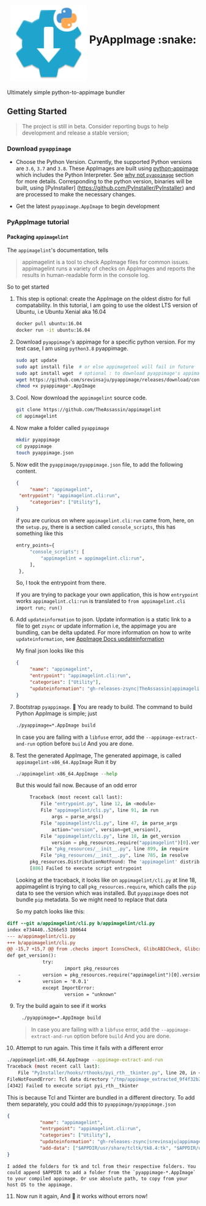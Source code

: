 <h1 align="center">
	<img src="pyappimage/assets/pyappimage.svg" alt="PyAppImage" height=200 width=200 align="middle">
	PyAppImage :snake:
</h1>

Ultimately simple python-to-appimage bundler

## Getting Started
> The project is still in beta. Consider reporting bugs to help development and release a stable version;

### Download `pyappimage`

* Choose the Python Version. Currently, the supported Python versions are `3.6`, `3.7` and `3.8`. 
These AppImages are built using [python-appimage](https://github.com/niess/python-appimage) which 
includes the Python Interpreter. See [why not `pyappimage`](#why-not-pyappimage) section for more
details. Corresponding to the python version, binaries will be built, using [PyInstaller]
(https://github.com/PyInstaller/PyInstaller) and are processed to make the necessary changes.

* Get the latest `pyappimage.AppImage` to begin development

### PyAppImage tutorial 
#### Packaging `appimagelint`

The `appimagelint`'s documentation, tells 
> appimagelint is a tool to check AppImage files for common issues.
> appimagelint runs a variety of checks on AppImages and reports the results in human-readable form in the console log.

So to get started 
1. This step is optional: create the AppImage on the oldest distro for full compatability. In this tutorial, I am going to use
   the oldest LTS version of Ubuntu, i.e Ubuntu Xenial aka 16.04
   ```bash
   docker pull ubuntu:16.04
   docker run -it ubuntu:16.04
   ```
2. Download `pyappimage`'s appimage for a specific python version. For my test case, I am using `python3.8` pyappimage.
   ```bash
   sudo apt update 
   sudo apt install file  # or else appimagetool will fail in future
   sudo apt install wget  # optional : to download pyappimage's appimage
   wget https://github.com/srevinsaju/pyappimage/releases/download/continuous/pyappimage-3.8-x86_64.AppImage
   chmod +x pyappimage*.AppImage
   ```

3. Cool. Now download the `appimagelint` source code.
   ```bash
   git clone https://github.com/TheAssassin/appimagelint
   cd appimagelint
   ```

4. Now make a folder called `pyappimage`
   ```bash
   mkdir pyappimage
   cd pyappimage
   touch pyappimage.json
   ```
5. Now edit the `pyappimage/pyappimage.json` file, to add the following content.
   ```json
   {
        "name": "appimagelint",
	"entrypoint": "appimagelint.cli:run",
        "categories": ["Utility"],
   }
   ```
   if you are curious on where `appimagelint.cli:run` came from, here, on the `setup.py`, there is a section called `console_scripts`, 
   this has something like this
   ```python
   entry_points={
        "console_scripts": [
            "appimagelint = appimagelint.cli:run",
        ],
    },
    ```
    So, I took the entrypoint from there.
    
    If you are trying to package your own application, this is how `entrypoint` works
    `appimagelint.cli:run` is translated to `from appimagelint.cli import run; run()`

6. Add `updateinformation` to json. Update information is a static link to a file to get `zsync` or update information
   i.e, the appimage you are bundling, can be delta updated. For more information on how to write `updateinformation`, 
   see [AppImage Docs updateinformation](https://github.com/AppImage/AppImageSpec/blob/master/draft.md#update-information)
   
   My final json looks like this
   ```json
   {
        "name": "appimagelint",
        "entrypoint": "appimagelint.cli:run",
        "categories": ["Utility"],
        "updateinformation": "gh-releases-zsync|TheAssassin|appimagelint|latest|appimagelint*.AppImage.zsync",
   }
   ```
   
7. Bootstrap `pyappimage`. :tada: You are ready to build.
   The command to build Python AppImage is simple; 
   just
   ```bash
   ./pyappimage=*.AppImage build
   ```
   In case you are failing with a `libfuse` error, add the `--appimage-extract-and-run` option before `build`
   And you are done.
   
   
8. Test the generated AppImage, 
   The generated appimage, is called `appimagelint-x86_64.AppImage`
   Run it by
   ```python
   ./appimagelint-x86_64.AppImage --help
   ```
   
   But this would fail now. Because of an odd error
   ```python
		Traceback (most recent call last):
			File "entrypoint.py", line 12, in <module>
			File "appimagelint/cli.py", line 91, in run
				args = parse_args()
			File "appimagelint/cli.py", line 47, in parse_args
				action="version", version=get_version(),
			File "appimagelint/cli.py", line 18, in get_version
				version = pkg_resources.require("appimagelint")[0].version
			File "pkg_resources/__init__.py", line 899, in require
			File "pkg_resources/__init__.py", line 785, in resolve
		pkg_resources.DistributionNotFound: The 'appimagelint' distribution was not found and is required by the application
		[886] Failed to execute script entrypoint
	 ```
	 
	 Looking at the traceback, it looks like on `appimagelint/cli.py` at line 18, appimagelint is trying to call `pkg_resources.require`, 
	 which calls the `pip` data to see the version which was installed. But `pyappimage` does not bundle `pip` metadata. So we might need to replace that data
	 
	 So my patch looks like this:
```diff
diff --git a/appimagelint/cli.py b/appimagelint/cli.py
index e734440..5266e53 100644
--- a/appimagelint/cli.py
+++ b/appimagelint/cli.py
@@ -15,7 +15,7 @@ from .checks import IconsCheck, GlibcABICheck, GlibcxxABICheck, DesktopFilesChec
def get_version():
			 try:
					 import pkg_resources
	-        version = pkg_resources.require("appimagelint")[0].version
	+        version = '0.0.1'
			 except ImportError:
					 version = "unknown"
 ```
9. Try the build again to see if it works
   ```bash
	 ./pyappimage=*.AppImage build
   ```
   > In case you are failing with a `libfuse` error, add the `--appimage-extract-and-run` option before `build`
   And you are done.
	 
10. Attempt to run again. This time it fails with a different error
```bash
./appimagelint-x86_64.AppImage --appimage-extract-and-run
Traceback (most recent call last):
	File "PyInstaller/hooks/rthooks/pyi_rth__tkinter.py", line 20, in <module>
FileNotFoundError: Tcl data directory "/tmp/appimage_extracted_9f4f32b23bc1296b3cecfc7ea8798a69/appimagelint/tcl" not found.
[4342] Failed to execute script pyi_rth__tkinter
```
	
This is because Tcl and Tkinter are bundled in a different directory. To add them separately, you could add this to `pyappimage/pyappimage.json`

```json
{
			"name": "appimagelint",
			"entrypoint": "appimagelint.cli:run",
			"categories": ["Utility"],
			"updateinformation": "gh-releases-zsync|srevinsaju|appimagelint|latest|appimagelint*.AppImage.zsync",
			"add-data": ["$APPDIR/usr/share/tcltk/tk8.4:tk", "$APPDIR/usr/share/tcltk/tcl8.4:tcl"],
}
```
	I added the folders for tk and tcl from their respective folders. You could append $APPDIR to add a folder from the `pyappimage-*.AppImage` to your compiled appimage. Or use absolute path, to copy from your host OS to the appimage.
	
11. Now run it again, And :tada: it works without errors now!
	
	  
		
	
	

   
